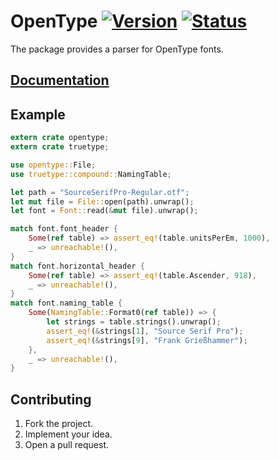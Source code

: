 # OpenType [![Version][version-img]][version-url] [![Status][status-img]][status-url]

The package provides a parser for OpenType fonts.

## [Documentation][doc]

## Example

```rust
extern crate opentype;
extern crate truetype;

use opentype::File;
use truetype::compound::NamingTable;

let path = "SourceSerifPro-Regular.otf";
let mut file = File::open(path).unwrap();
let font = Font::read(&mut file).unwrap();

match font.font_header {
    Some(ref table) => assert_eq!(table.unitsPerEm, 1000),
    _ => unreachable!(),
}
match font.horizontal_header {
    Some(ref table) => assert_eq!(table.Ascender, 918),
    _ => unreachable!(),
}
match font.naming_table {
    Some(NamingTable::Format0(ref table)) => {
        let strings = table.strings().unwrap();
        assert_eq!(&strings[1], "Source Serif Pro");
        assert_eq!(&strings[9], "Frank Grießhammer");
    },
    _ => unreachable!(),
}
```

## Contributing

1. Fork the project.
2. Implement your idea.
3. Open a pull request.

[version-img]: https://bodoni.github.io/images/crates.svg
[version-url]: https://crates.io/crates/opentype
[status-img]: https://travis-ci.org/bodoni/opentype.svg?branch=master
[status-url]: https://travis-ci.org/bodoni/opentype
[doc]: https://bodoni.github.io/opentype
